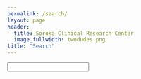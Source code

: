```yaml
---
permalink: /search/
layout: page
header:
  title: Soroka Clinical Research Center 
  image_fullwidth: twodudes.png
title: "Search"
---
```

<head>
  <link href="tipuesearch/tipuesearch.css" rel="stylesheet">
  
</head>


<form action="http://sorokacrc.org/results.html">
<input type="text" name="q" id="tipue_search_input" autocomplete="off" required>
</form>
